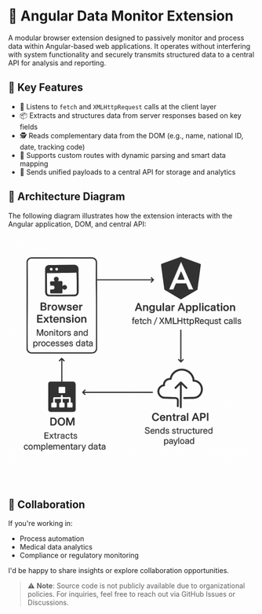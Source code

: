 # 🧠 Angular Data Monitor Extension

A modular browser extension designed to passively monitor and process data within Angular-based web applications. It operates without interfering with system functionality and securely transmits structured data to a central API for analysis and reporting.

## 🔧 Key Features
- 🎯 Listens to `fetch` and `XMLHttpRequest` calls at the client layer  
- 📦 Extracts and structures data from server responses based on key fields  
- 🕵️ Reads complementary data from the DOM (e.g., name, national ID, date, tracking code)  
- 🧩 Supports custom routes with dynamic parsing and smart data mapping  
- 🚀 Sends unified payloads to a central API for storage and analytics  

## 🧱 Architecture Diagram

The following diagram illustrates how the extension interacts with the Angular application, DOM, and central API:

![Architecture Diagram](https://github.com/Armin0047/Angular-Data-Monitor-Extension/blob/main/design%20an%20architectu.png?raw=true)

## 🤝 Collaboration

If you're working in:
- Process automation  
- Medical data analytics  
- Compliance or regulatory monitoring  

I'd be happy to share insights or explore collaboration opportunities.

> ⚠️ **Note**: Source code is not publicly available due to organizational policies. For inquiries, feel free to reach out via GitHub Issues or Discussions.
